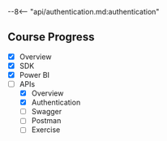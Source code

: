 --8<-- "api/authentication.md:authentication"

## Course Progress
-   [X] Overview
-   [X] SDK
-   [X] Power BI
-   [ ] APIs
    *   [X] Overview
    *   [X] Authentication
    *   [ ] Swagger
    *   [ ] Postman
    *   [ ] Exercise